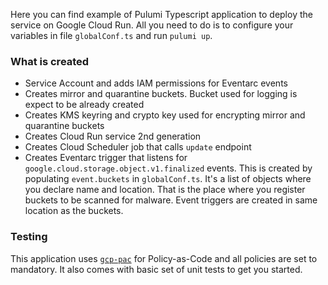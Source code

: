 Here you can find example of Pulumi Typescript application to deploy the service on Google Cloud Run. All you need to do
is to configure your variables in file `globalConf.ts` and run `pulumi up`.

### What is created

-   Service Account and adds IAM permissions for Eventarc events
-   Creates mirror and quarantine buckets. Bucket used for logging is expect to be already created
-   Creates KMS keyring and crypto key used for encrypting mirror and quarantine buckets
-   Creates Cloud Run service 2nd generation
-   Creates Cloud Scheduler job that calls `update` endpoint
-   Creates Eventarc trigger that listens for `google.cloud.storage.object.v1.finalized` events. This is created by
    populating `event.buckets` in `globalConf.ts`. It's a list of objects where you declare name and location. That is
    the place where you register buckets to be scanned for malware. Event triggers are created in same location as the
    buckets.

### Testing

This application uses [`gcp-pac`](https://github.com/losisin/gcp-pac) for Policy-as-Code and all policies are set to
mandatory. It also comes with basic set of unit tests to get you started.
